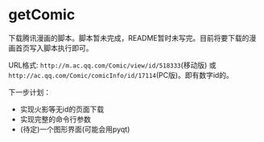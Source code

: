 getComic
========

下载腾讯漫画的脚本。脚本暂未完成，README暂时未写完。目前将要下载的漫画首页写入脚本执行即可。

URL格式: ``http://m.ac.qq.com/Comic/view/id/518333``(移动版) 或 ``http://ac.qq.com/Comic/comicInfo/id/17114``(PC版)。即有数字id的。

下一步计划：

* 实现火影等无id的页面下载
* 实现完整的命令行参数
* (待定)一个图形界面(可能会用pyqt)

